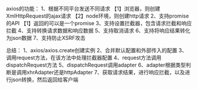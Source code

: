 axios的功能：
1、根据不同平台发送不同请求
【1】浏览器，则创建XmlHttpRequest的ajax请求
【2】node环境，则创建http请求
2、支持promise的API
【1】返回的可以是一个promise
3、支持设置拦截器，包含请求拦截和响应拦截
4、支持转换请求数据和响应数据
5、支持取消请求
6、支持将响应结果转化为json数据
7、支持防止XSRF攻击

总结：
1、axios/axios.create创建实例
2、合并默认配置和外部传入的配置
3、调用request方法，在该方法中处理拦截器配置
4、request方法调用dispatchRequest方法
5、dispatchRequest调用adapter
6、adapter根据类型判断是调用xhrAdapter还是httpAdapter
7、获取请求结果，进行响应拦截，以及进行json转换，然后返回给客户端